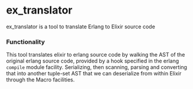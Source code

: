 # ex_translator
ex_translator is a tool to translate Erlang to Elixir source code

### Functionality

This tool translates elixir to erlang source code by walking the AST of the
original erlang source code, provided by a hook specified in the erlang
`compile` module facility. Serializing, then scanning, parsing  and converting
that into another tuple-set AST that we can deserialize from within Elixir
through the Macro facilities.
